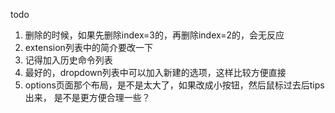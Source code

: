 

todo 
1. 删除的时候，如果先删除index=3的，再删除index=2的，会无反应
2. extension列表中的简介要改一下
3. 记得加入历史命令列表
4. 最好的，dropdown列表中可以加入新建的选项，这样比较方便直接
5. options页面那个布局，是不是太大了，如果改成小按钮，然后鼠标过去后tips出来， 是不是更方便合理一些？
